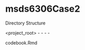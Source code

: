 # msds6306Case2

Directory Structure

<project_root>
-<Data>
-<scripts>
-<Presentation>
-<tidy>

codebook.Rmd